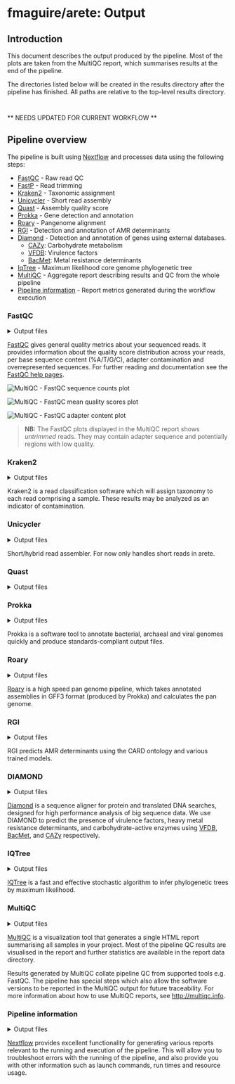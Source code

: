 # fmaguire/arete: Output

## Introduction

This document describes the output produced by the pipeline. Most of the plots are taken from the MultiQC report, which summarises results at the end of the pipeline.

The directories listed below will be created in the results directory after the pipeline has finished. All paths are relative to the top-level results directory.


<!-- TODO nf-core: Write this documentation describing your workflow's output -->
```bash



```


** NEEDS UPDATED FOR CURRENT WORKFLOW **
## Pipeline overview

The pipeline is built using [Nextflow](https://www.nextflow.io/) and processes data using the following steps:

* [FastQC](#fastqc) - Raw read QC
* [FastP](#fastp) - Read trimming
* [Kraken2](#kraken) - Taxonomic assignment
* [Unicycler](#unicycler) - Short read assembly
* [Quast](#quast) - Assembly quality score
* [Prokka](#prokka) - Gene detection and annotation
* [Roary](#roary) - Pangenome alignment
* [RGI](#rgi) - Detection and annotation of AMR determinants
* [Diamond](#diamond) - Detection and annotation of genes using external databases.
  - [CAZy](#cazy): Carbohydrate metabolism
  - [VFDB](#vfdb): Virulence factors
  - [BacMet](#bacmet): Metal resistance determinants
* [IqTree](#IQTree) - Maximum likelihood core genome phylogenetic tree
* [MultiQC](#multiqc) - Aggregate report describing results and QC from the whole pipeline
* [Pipeline information](#pipeline-information) - Report metrics generated during the workflow execution

<!-- TODO put all the other crap in below. Can't be arsed today -->


### FastQC

<details markdown="1">
<summary>Output files</summary>

* `fastqc/`
  * `*_fastqc.html`: FastQC report containing quality metrics for your untrimmed raw fastq files.
  * `*_fastqc.zip`: Zip archive containing the FastQC report, tab-delimited data file and plot images.

**NB:** The FastQC plots in this directory are generated relative to the raw, input reads. They may contain adapter sequence and regions of low quality. To see how your reads look after adapter and quality trimming please refer to the FastQC reports in the `trimgalore/fastqc/` directory.

</details>

[FastQC](http://www.bioinformatics.babraham.ac.uk/projects/fastqc/) gives general quality metrics about your sequenced reads. It provides information about the quality score distribution across your reads, per base sequence content (%A/T/G/C), adapter contamination and overrepresented sequences. For further reading and documentation see the [FastQC help pages](http://www.bioinformatics.babraham.ac.uk/projects/fastqc/Help/).

![MultiQC - FastQC sequence counts plot](images/mqc_fastqc_counts.png)

![MultiQC - FastQC mean quality scores plot](images/mqc_fastqc_quality.png)

![MultiQC - FastQC adapter content plot](images/mqc_fastqc_adapter.png)

> **NB:** The FastQC plots displayed in the MultiQC report shows _untrimmed_ reads. They may contain adapter sequence and potentially regions with low quality.

### Kraken2

<details markdown="1">
<summary>Output files</summary>

* `kraken2/`
  * `*.kraken2.report.txt` : Text file containing genome-wise information of Kraken2 findings. See [here](https://github.com/DerrickWood/kraken2/blob/master/docs/MANUAL.markdown#output-formats) for details.
  * `*.classified(_(1|2))?.fastq.gz` : Fasta file containing classified reads. If paired-end, one file per end.
  * `*.unclassified(_(1|2))?.fastq.gz` : Fasta file containing unclassified reads. If paired-end, one file per end.

</details>

Kraken2 is a read classification software which will assign taxonomy to each read comprising a sample. These results may be analyzed as an indicator of contamination.

### Unicycler

<details markdown="1">
<summary>Output files</summary>

* `unicycler/`
  * `*.assembly.gfa`
  * `*.scaffolds.fa`
  * `*.unicycler.log`

</details>

Short/hybrid read assembler. For now only handles short reads in arete.

### Quast

<details markdown="1">
<summary>Output files</summary>

* `quast/`
  * `report.tsv` : A tab-seperated report compiling all QC metrics recorded over all genomes
  * `quast/`
    * `report.(html|tex|pdf|tsv|txt)`: The Quast report in different file formats
    * `transposed_report.(tsv|txt)` : Transpose of the Quast report
    * `quast.log` : Log file of all Quast runs
    * `icarus_viewers/`
      * `contig_size_viewer.html`
    * `basic_stats/`: Directory containing various summary plots generated by Quast.

</details>

### Prokka

<details markdown="1">
<summary>Output files</summary>

* `prokka/`
  * `*/` : Prokka results will be in one directory per genome.
    * `*.err` : Unacceptable annotations
    * `*.faa` : Protein FASTA file of translated CDS sequences
    * `*.ffn` : Nucleotide FASTA file of all the prediction transcripts (CDS, rRNA, tRNA, tmRNA, misc_RNA)
    * `*.fna` : Nucleotide FASTA file of input contig sequences
    * `*.fsa` : Nucleotide FASTA file of the input contig sequences, used by "tbl2asn" to create the .sqn file. It is mostly the same as the .fna file, but with extra Sequin tags in the sequence description lines.
    * `*.gff` : This is the master annotation in GFF3 format, containing both sequences and annotations. 
    * `*.gbk` : This is a standard Genbank file derived from the master .gff.
    * `*.log` : Contains all the output that Prokka produced during its run. This is a record of what settings used, even if the --quiet option was enabled.
    * `*.sqn` : An ASN1 format "Sequin" file for submission to Genbank. It needs to be edited to set the correct taxonomy, authors, related publication etc.
    * `*.tbl` : Feature Table file, used by "tbl2asn" to create the .sqn file.
    * `*.tsv` : Tab-separated file of all features: locus_tag,ftype,len_bp,gene,EC_number,COG,product
    * `*.txt` : Statistics relating to the annotated features found.

</details>

Prokka is a software tool to annotate bacterial, archaeal and viral genomes quickly and produce standards-compliant output files.

### Roary

<details markdown="1">
<summary>Output files</summary>

* `roary/`
  * `results/`
    * `accessory_binary_genes.fa`
    * `accessory_binary_genes.fa.newick` : This is a tree created using the binary presence and absence of accessory genes.
    *`accessory_graph.dot`
    *`accessory.header.embl`
    *`accessory.tab`
    *`blast_identity_frequency.Rtab`
    *`clustered_proteins` : Groups file where each line lists the sequences in a cluster.
    *`core_accessory_graph.dot` : A graph in DOT format of how genes are linked together at the contig level in the pan genome, viewable in Gephi.
    *`core_accessory.header.embl`
    *`core_accessory.tab`
    *`core_alignment_header.embl`
    *`core_gene_alignment.aln` : A multi-FASTA alignment of all of the core genes. 
    *`gene_presence_absence.csv` : The gene presence and absence spreadsheet lists each gene and which samples it is present in. 
    *`gene_presence_absence.Rtab` : Gene presence absence as an R table.
    *`number_of_conserved_genes.Rtab` : File for Roary R script visualisations. 
    *`number_of_genes_in_pan_genome.Rtab` : File for Roary R script visualisations. 
    *`number_of_new_genes.Rtab` : File for Roary R script visualisations. 
    *`number_of_unique_genes.Rtab` : File for Roary R script visualisations. 
    *`pan_genome_reference.fa` : a FASTA file which contains a single representative nucleotide sequence from each of the clusters in the pan genome.
    *`summary_statistics.txt` : Number of genes in the core and accessory. A text file with an overview of the genes and how frequently they occur in the input isolates.

</details>

[Roary](https://github.com/sanger-pathogens/Roary) is a high speed pan genome pipeline, which takes annotated assemblies in GFF3 format (produced by Prokka) and calculates the pan genome.
### RGI

<details markdown="1">
<summary>Output files</summary>

* `rgi/`
  * `*_rgi.txt` : A TSV report containing all AMR predictions for a given genome. For more info see [here](https://github.com/arpcard/rgi#rgi-main-tab-delimited-output-details)

</details>

RGI predicts AMR determinants using the CARD ontology and various trained models.

### DIAMOND

<details markdown="1">
<summary>Output files</summary>

* `diamond/`
  * `*_(VFDB|BACMET|CAZYDB).txt` : Blast6 formatted TSVs indicating BlastX results of the genes from each genome against VFDB, BacMet, and CAZy databases.

</details>

[Diamond](https://github.com/bbuchfink/diamond) is a sequence aligner for protein and translated DNA searches, designed for high performance analysis of big sequence data. We use DIAMOND to predict the presence of virulence factors, heavy metal resistance determinants, and carbohydrate-active enzymes using [VFDB](http://www.mgc.ac.cn/VFs/), [BacMet](http://bacmet.biomedicine.gu.se/), and [CAZy](http://www.cazy.org/) respectively. 

### IQTree

<details markdown="1">
<summary>Output files</summary>

* `iqtree/`
  * `*.treefile` : Newick formatted maximum likelihood tree of core-genome alignment.

</details>

[IQTree](http://www.iqtree.org/) is a fast and effective stochastic algorithm to infer phylogenetic trees by maximum likelihood.
### MultiQC

<details markdown="1">
<summary>Output files</summary>

* `multiqc/`
  * `multiqc_report.html`: a standalone HTML file that can be viewed in your web browser.
  * `multiqc_data/`: directory containing parsed statistics from the different tools used in the pipeline.
  * `multiqc_plots/`: directory containing static images from the report in various formats.

</details>

[MultiQC](http://multiqc.info) is a visualization tool that generates a single HTML report summarising all samples in your project. Most of the pipeline QC results are visualised in the report and further statistics are available in the report data directory.

Results generated by MultiQC collate pipeline QC from supported tools e.g. FastQC. The pipeline has special steps which also allow the software versions to be reported in the MultiQC output for future traceability. For more information about how to use MultiQC reports, see <http://multiqc.info>.

### Pipeline information

<details markdown="1">
<summary>Output files</summary>

* `pipeline_info/`
  * Reports generated by Nextflow: `execution_report.html`, `execution_timeline.html`, `execution_trace.txt` and `pipeline_dag.dot`/`pipeline_dag.svg`.
  * Reports generated by the pipeline: `pipeline_report.html`, `pipeline_report.txt` and `software_versions.csv`.
  * Reformatted samplesheet files used as input to the pipeline: `samplesheet.valid.csv`.

</details>

[Nextflow](https://www.nextflow.io/docs/latest/tracing.html) provides excellent functionality for generating various reports relevant to the running and execution of the pipeline. This will allow you to troubleshoot errors with the running of the pipeline, and also provide you with other information such as launch commands, run times and resource usage.
